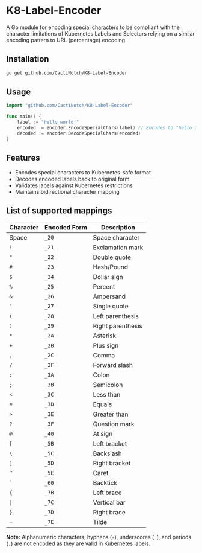 # K8-Label-Encoder

A Go module for encoding special characters to be compliant with the character limitations of Kubernetes Labels and Selectors relying on a similar encoding pattern to URL (percentage) encoding.

## Installation

```bash
go get github.com/CactiNotch/K8-Label-Encoder
```

## Usage

```go
import "github.com/CactiNotch/K8-Label-Encoder"

func main() {
    label := "hello world!"
    encoded := encoder.EncodeSpecialChars(label) // Encodes to "hello_20world_21"
    decoded := encoder.DecodeSpecialChars(encoded)
}
```

## Features

- Encodes special characters to Kubernetes-safe format
- Decodes encoded labels back to original form
- Validates labels against Kubernetes restrictions
- Maintains bidirectional character mapping

## List of supported mappings

| Character | Encoded Form | Description       |
| --------- | ------------ | ----------------- |
| Space     | `_20`        | Space character   |
| `!`       | `_21`        | Exclamation mark  |
| `"`       | `_22`        | Double quote      |
| `#`       | `_23`        | Hash/Pound        |
| `$`       | `_24`        | Dollar sign       |
| `%`       | `_25`        | Percent           |
| `&`       | `_26`        | Ampersand         |
| `'`       | `_27`        | Single quote      |
| `(`       | `_28`        | Left parenthesis  |
| `)`       | `_29`        | Right parenthesis |
| `*`       | `_2A`        | Asterisk          |
| `+`       | `_2B`        | Plus sign         |
| `,`       | `_2C`        | Comma             |
| `/`       | `_2F`        | Forward slash     |
| `:`       | `_3A`        | Colon             |
| `;`       | `_3B`        | Semicolon         |
| `<`       | `_3C`        | Less than         |
| `=`       | `_3D`        | Equals            |
| `>`       | `_3E`        | Greater than      |
| `?`       | `_3F`        | Question mark     |
| `@`       | `_40`        | At sign           |
| `[`       | `_5B`        | Left bracket      |
| `\`       | `_5C`        | Backslash         |
| `]`       | `_5D`        | Right bracket     |
| `^`       | `_5E`        | Caret             |
| `` ` ``   | `_60`        | Backtick          |
| `{`       | `_7B`        | Left brace        |
| `\|`      | `_7C`        | Vertical bar      |
| `}`       | `_7D`        | Right brace       |
| `~`       | `_7E`        | Tilde             |

**Note:** Alphanumeric characters, hyphens (`-`), underscores (`_`), and periods (`.`) are not encoded as they are valid in Kubernetes labels.
